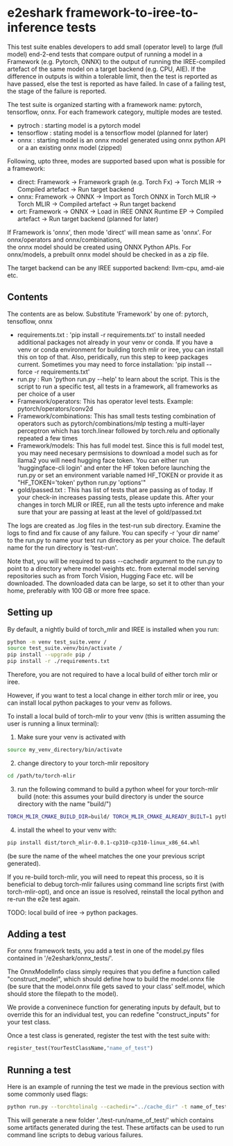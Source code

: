  # e2eshark framework-to-iree-to-inference tests

 This test suite enables developers to add small (operator level) to large (full model)
 end-2-end tests that compare output of running a model in a Framework 
 (e.g. Pytorch, ONNX) to the output of running the IREE-compiled artefact of 
 the same model on a target backend (e.g. CPU, AIE). If the difference in outputs
 is within a tolerable limit, then the test is reported as have passed, else the 
 test is reported as have failed. In case of a failing test, the stage of the 
 failure is reported. 

 The test suite is organized starting with a framework name: pytorch, tensorflow, onnx. 
 For each framework category, multiple modes are tested. 

 - pytroch : starting model is a pytorch model
 - tensorflow : stating model is a tensorflow model (planned for later)
 - onnx : starting model is an onnx model generated using onnx python API or a an existing onnx model (zipped)
 
 Following, upto three, modes are supported based upon what is possible for a framework:

 - direct: Framework -> Framework graph (e.g. Torch Fx) -> Torch MLIR -> Compiled artefact -> Run target backend
 - onnx: Framework -> ONNX -> Import as Torch ONNX in Torch MLIR -> Torch MLIR -> Compiled artefact -> Run target backend
 - ort: Framework -> ONNX -> Load in IREE ONNX Runtime EP -> Compiled artefact -> Run target backend (planned for later)

 If Framework is 'onnx', then mode 'direct' will mean same as 'onnx'. For onnx/operators and onnx/combinations,  
 the onnx model should be created using ONNX Python APIs. For onnx/models, a prebuilt onnx model should be checked 
 in as a zip file.
 
 The target backend can be any IREE supported backend: llvm-cpu, amd-aie etc.

## Contents
 The contents are as below. Substitute 'Framework' by one of: pytorch, tensoflow, onnx
 - requirements.txt : 'pip install -r requirements.txt' to install needed additional 
                       packages not already in your venv or conda. If you have a venv or conda 
                       environment for building torch mlir or iree, you can install 
                       this on top of that. Also, peridically, run this step to keep packages current. 
                       Sometimes you may need to force installation: 'pip install --force -r requirements.txt'
 - run.py : Run 'python run.py --help' to learn about the script. This is the script to 
            run a specific test, all tests in a framework, all frameworks as per choice of a user
 - Framework/operators: This has operator level tests. Example: pytorch/operators/conv2d
 - Framework/combinations: This has small tests testing combination of operators such as 
                           pytorch/combinations/mlp testing a multi-layer perceptron which 
                           has torch.linear followed by torch.relu and optionally repeated a few times
 - Framework/models: This has full model test. Since this is full model test, you may need 
                     necesary permsisions to download a model such as for llama2 you will 
                     need hugging face token. You can either run 'huggingface-cli login' and 
                     enter the HF token before launching the run.py or set an environment variable 
                     named HF_TOKEN or provide it as "HF_TOKEN='token' python run.py 'options'"
 - gold/passed.txt : This has list of tests that are passing as of today. If your check-in increases
                     passing tests, please update this. After your changes in torch MLIR or IREE, 
                     run all the tests upto inference and make sure that your are passing at least 
                     at the level of gold/passed.txt
 
 The logs are created as .log files in the test-run sub directory. Examine the logs to find and fix 
 cause of any failure. You can specify -r 'your dir name' to the run.py to name your test run directory 
 as per your choice. The default name for the run directory is 'test-run'.

 Note that, you will be required to pass --cachedir argument to the run.py to point to a directory where 
 model weights etc. from external model serving repositories such as from Torch Vision, Hugging Face etc.
 will be downloaded. The downloaded data can be large, so set it to other than your home, 
 preferably with 100 GB or more free space.

## Setting up

By default, a nightly build of torch_mlir and IREE is installed when you run:

```bash
python -m venv test_suite.venv /
source test_suite.venv/bin/activate /
pip install --upgrade pip /
pip install -r ./requirements.txt
```

Therefore, you are not required to have a local build of either torch mlir or iree.

However, if you want to test a local change in either torch mlir or iree, you can install local python packages to your venv as follows. 

To install a local build of torch-mlir to your venv (this is written assuming the user is running a linux terminal):

1. Make sure your venv is activated with 
```bash
source my_venv_directory/bin/activate
```
2. change directory to your torch-mlir repository
```bash
cd /path/to/torch-mlir
```
3. run the following command to build a python wheel for your torch-mlir build (note: this assumes your build directory is under the source directory with the name "build/")
```bash
TORCH_MLIR_CMAKE_BUILD_DIR=build/ TORCH_MLIR_CMAKE_ALREADY_BUILT=1 python setup.py bdist_wheel
```
4. install the wheel to your venv with:
```bash
pip install dist/torch_mlir-0.0.1-cp310-cp310-linux_x86_64.whl
```
(be sure the name of the wheel matches the one your previous script generated).

If you re-build torch-mlir, you will need to repeat this process, so it is beneficial to debug torch-mlir failures using command line scripts first (with torch-mlir-opt), and once an issue is resolved, reinstall the local python and re-run the e2e test again. 

TODO: local build of iree -> python packages. 

## Adding a test

For onnx framework tests, you add a test in one of the model.py files contained in '/e2eshark/onnx_tests/'.

The OnnxModelInfo class simply requires that you define a function called "construct_model", which should define how to build the model.onnx file (be sure that the model.onnx file gets saved to your class' self.model, which should store the filepath to the model). 

We provide a conveninece function for generating inputs by default, but to override this for an individual test, you can redefine "construct_inputs" for your test class. 

Once a test class is generated, register the test with the test suite with:

```python
register_test(YourTestClassName,"name_of_test")
```

## Running a test

Here is an example of running the test we made in the previous section with some commonly used flags:

```bash
python run.py --torchtolinalg --cachedir="../cache_dir" -t name_of_test
```

This will generate a new folder './test-run/name_of_test/' which contains some artifacts generated during the test. These artifacts can be used to run command line scripts to debug various failures. 



